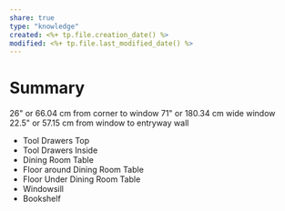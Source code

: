 ```yaml
---
share: true
type: "knowledge"
created: <%+ tp.file.creation_date() %> 
modified: <%+ tp.file.last_modified_date() %>
---
```

# Summary

26" or 66.04 cm from corner to window
71" or 180.34 cm wide window
22.5" or 57.15 cm from window to entryway wall
- Tool Drawers Top
- Tool Drawers Inside
- Dining Room Table
- Floor around Dining Room Table
- Floor Under Dining Room Table
- Windowsill
- Bookshelf
